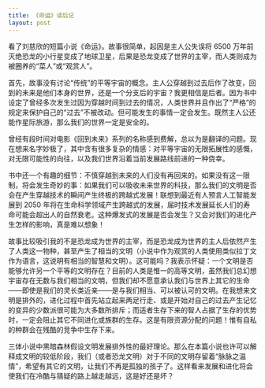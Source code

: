 ```yaml
---
title: 《命运》读后记
layout: post
---
```


看了刘慈欣的短篇小说《命运》。故事很简单，起因是主人公失误将 6500 万年前灭绝恐龙的小行星变成了地球卫星，后果是恐龙变成了世界的主宰，而人类则成为被圈养的“菜人”或“观赏人”。

首先，故事没有讨论“传统”的平等宇宙的概念。主人公穿越到过去后作了改变，回到的未来是他们本身的世界，还是一个分支后的宇宙？我更相信是后者。因为书中设定了曾经多次发生过因为穿越时间到过去的情况，人类世界并且作出了“严格”的规定来保护自己的“过去”不被改动。但可能发生的事情一定会发生。既然主人公还能作星际旅游，那么我们的世界一定是安全的。

曾经有段时间对电影《回到未来》系列的名称感到费解，总以为是翻译的问题。现在想来名字妙极了，其中含有很多复杂的情感：对平等宇宙的无限拓展性的感慨，对无限可能性的向往，以及我们世界沿着当前发展路线前进的一种侥幸。

书中还一个有趣的细节：不慎穿越到未来的人们没有再回来的。如果没有这一限制，将会发生奇妙的事：如果我们可以吸收未来世界的科技，那么我们的文明是否会在产生穿越技术的瞬间产生终极的跨越式发展！联想到最近有人预言人工智能发展到 2050 年将在生命科学领域产生跨越式的发展，届时技术发展延长人们的寿命可能会超出人的自然衰老。这种爆发式的发展是否会发生？又会对我们的进化产生怎样的影响，真是难以想象！

故事比较吸引我的不是恐龙成为世界的主宰，而是恐龙成为世界的主人后依然产生了人类这一物种，甚至产生了相当的文明（小说中作为观赏的人类使用类似拉丁文作为语言，这说明有相当的智慧和文明）。这可能吗？我表示怀疑：一个文明是否能够允许另一个平等的文明存在？目前的人类是惟一的高等文明，虽然我们总幻想宇宙存在无数与我们相当的文明，但我们却不愿意承认我们与世界上其它的生命——即使是我们的灵长类近亲——是与我们相当、可以被认可的文明。在我想来文明是排外的，进化过程中首先站立起来两足行走、或是开始对自己的过去产生记忆的变异的少数派很可能为大多数所排斥；而适者生存下来的智人占据了生存的优势时，一定会阻止其它不同进化或族群的生存。这是有限资源分配的问题！惟有自私的种群会在残酷的竞争中生存下来。

三体小说中黑暗森林假设文明发展排外性的最好理论。那么在本篇小说也许可以解释成文明的较低阶段，我们（或者恐龙文明）对于不同的文明存留着“脉脉之温情”，希望有其它的文明，让我们不再是孤独的孩子了。这样看来发展和进化将会使我们在冷酷与猜疑的路上越走越远，这是好还是坏？

